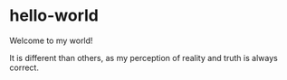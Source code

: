 # hello-world

Welcome to my world!

It is different than others, as my perception of reality and truth is always correct.

